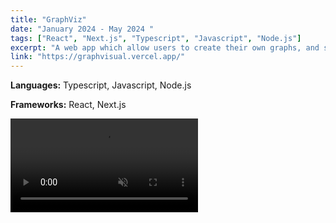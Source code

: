 ```yaml
---
title: "GraphViz"
date: "January 2024 - May 2024 "
tags: ["React", "Next.js", "Typescript", "Javascript", "Node.js"]
excerpt: "A web app which allow users to create their own graphs, and step-through common graph algorithms alongside its pseudocode."
link: "https://graphvisual.vercel.app/"
---
```


**Languages:** Typescript, Javascript, Node.js

**Frameworks:** React, Next.js

$$\text{}$$

<video src="/videos/graphVizDemo.mp4" autoplay loop muted playsinline></video>

